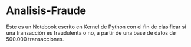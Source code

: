# Analisis-Fraude
Este es un Notebook escrito en Kernel de Python con el fin de clasificar si una transacción es fraudulenta o no, a partir de una base de datos de 500.000 transacciones. 
